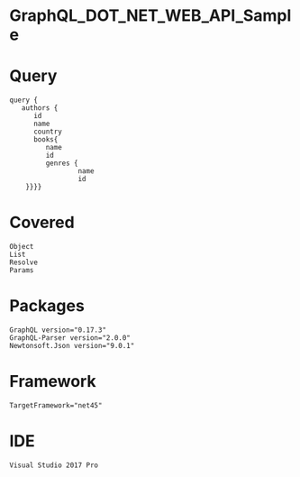 # GraphQL_DOT_NET_WEB_API_Sample
# Query
```
query {
   authors {
      id
      name
      country
      books{
         name
         id
         genres {
                 name
                 id
    }}}}
```
# Covered
```
Object
List
Resolve
Params
```

# Packages
```
GraphQL version="0.17.3"
GraphQL-Parser version="2.0.0"
Newtonsoft.Json version="9.0.1"
```

# Framework
```
TargetFramework="net45"
```

# IDE
```
Visual Studio 2017 Pro
```
